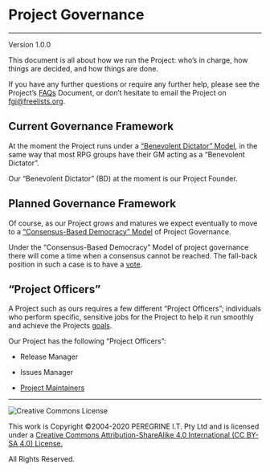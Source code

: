 # Project Governance

---

Version 1.0.0

This document is all about how we run the Project: who&rsquo;s in charge, how things are decided, and how things are done.

If you have any further questions or require any further help, please see the Project&rsquo;s [FAQs](FAQs.md) Document, or don&rsquo;t hesitate to email the Project on <fgi@freelists.org>.

## Current Governance Framework

At the moment the Project runs under a [&ldquo;Benevolent Dictator&rdquo; Model](BD_Model.md), in the same way that most RPG groups have their GM acting as a &ldquo;Benevolent Dictator&rdquo;.

Our &ldquo;Benevolent Dictator&rdquo; (BD) at the moment is our Project Founder.

## Planned Governance Framework

Of course, as our Project grows and matures we expect eventually to move to a [&ldquo;Consensus-Based Democracy&rdquo; Model](CBD_Model.md) of Project Governance.

Under the &ldquo;Consensus-Based Democracy&rdquo; Model of project governance there will come a time when a consensus cannot be reached. The fall-back position in such a case is to have a [vote](Voting.md).

## &ldquo;Project Officers&rdquo;

A Project such as ours requires a few different &ldquo;Project Officers&rdquo;; individuals who perform specific, sensitive jobs for the Project to help it run smoothly and achieve the Projects [goals](Mission_Statement.md).

Our Project has the following &ldquo;Project Officers&rdquo;:

- Release Manager

- Issues Manager

- [Project Maintainers](Maintainers.md)

---

![Creative Commons License](https://i.creativecommons.org/l/by-sa/4.0/88x31.png "Creative Commons License")

This work is Copyright &copy;2004-2020 PEREGRINE I.T. Pty Ltd and is licensed under a [Creative Commons Attribution-ShareAlike 4.0 International (CC BY-SA 4.0) License.](https://creativecommons.org/licenses/by-sa/4.0/)

All Rights Reserved.
